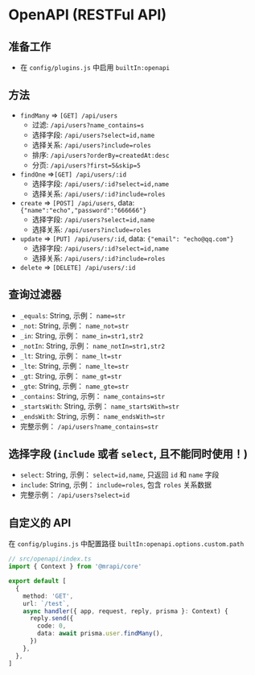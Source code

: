# OpenAPI (RESTFul API)

## 准备工作

- 在 `config/plugins.js` 中启用 `builtIn:openapi`

## 方法

- `findMany` => `[GET] /api/users`
  - 过滤: `/api/users?name_contains=s`
  - 选择字段: `/api/users?select=id,name`
  - 选择关系: `/api/users?include=roles`
  - 排序: `/api/users?orderBy=createdAt:desc`
  - 分页: `/api/users?first=5&skip=5`
- `findOne` =>`[GET] /api/users/:id`
  - 选择字段: `/api/users/:id?select=id,name`
  - 选择关系: `/api/users/:id?include=roles`
- `create` => `[POST] /api/users`, data: `{"name":"echo","password":"666666"}`
  - 选择字段: `/api/users?select=id,name`
  - 选择关系: `/api/users?include=roles`
- `update` => `[PUT] /api/users/:id`, data: `{"email": "echo@qq.com"}`
  - 选择字段: `/api/users/:id?select=id,name`
  - 选择关系: `/api/users/:id?include=roles`
- `delete` => `[DELETE] /api/users/:id`

## 查询过滤器

- `_equals`: String, 示例： `name=str`
- `_not`: String, 示例： `name_not=str`
- `_in`: String, 示例： `name_in=str1,str2`
- `_notIn`: String, 示例： `name_notIn=str1,str2`
- `_lt`: String, 示例： `name_lt=str`
- `_lte`: String, 示例： `name_lte=str`
- `_gt`: String, 示例： `name_gt=str`
- `_gte`: String, 示例： `name_gte=str`
- `_contains`: String, 示例： `name_contains=str`
- `_startsWith`: String, 示例： `name_startsWith=str`
- `_endsWith`: String, 示例： `name_endsWith=str`
- 完整示例： `/api/users?name_contains=str`

## 选择字段 (**`include` 或者 `select`, 且不能同时使用！**)

- `select`: String, 示例： `select=id,name`, 只返回 `id` 和 `name` 字段
- `include`: String, 示例： `include=roles`, 包含 `roles` 关系数据
- 完整示例： `/api/users?select=id`

## 自定义的 API

在 `config/plugins.js` 中配置路径 `builtIn:openapi.options.custom.path`

```ts
// src/openapi/index.ts
import { Context } from '@mrapi/core'

export default [
  {
    method: 'GET',
    url: `/test`,
    async handler({ app, request, reply, prisma }: Context) {
      reply.send({
        code: 0,
        data: await prisma.user.findMany(),
      })
    },
  },
]
```
